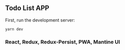 
## Todo List APP

First, run the development server:

```bash
yarn dev
```

### React, Redux, Redux-Persist, PWA, Mantine UI
